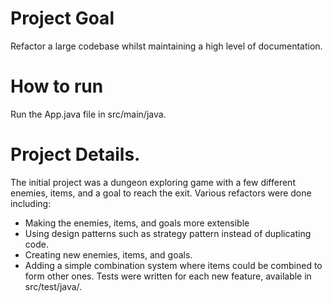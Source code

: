 # Project Goal
Refactor a large codebase whilst maintaining a high level of documentation.
# How to run
Run the App.java file in src/main/java.
# Project Details.
The initial project was a dungeon exploring game with a few different enemies, items, and a goal to reach the exit.
Various refactors were done including:
  - Making the enemies, items, and goals more extensible
  - Using design patterns such as strategy pattern instead of duplicating code.
  - Creating new enemies, items, and goals.
  - Adding a simple combination system where items could be combined to form other ones.
Tests were written for each new feature, available in src/test/java/.
